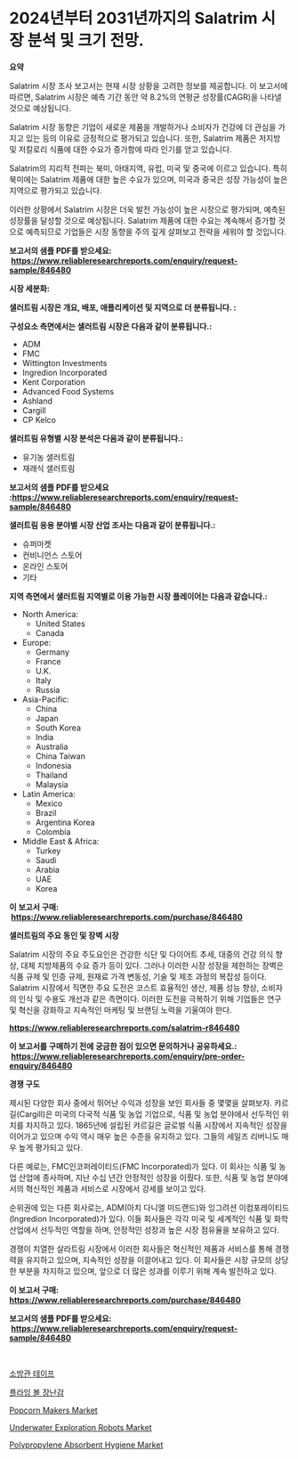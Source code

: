 <p><h1>2024년부터 2031년까지의 Salatrim 시장 분석 및 크기 전망.</h1></p><p><strong>요약</strong></p>
<p><p>Salatrim 시장 조사 보고서는 현재 시장 상황을 고려한 정보를 제공합니다. 이 보고서에 따르면, Salatrim 시장은 예측 기간 동안 약 8.2%의 연평균 성장률(CAGR)을 나타낼 것으로 예상됩니다.</p><p>Salatrim 시장 동향은 기업이 새로운 제품을 개발하거나 소비자가 건강에 더 관심을 가지고 있는 등의 이유로 긍정적으로 평가되고 있습니다. 또한, Salatrim 제품은 저지방 및 저칼로리 식품에 대한 수요가 증가함에 따라 인기를 얻고 있습니다.</p><p>Salatrim의 지리적 전파는 북미, 아태지역, 유럽, 미국 및 중국에 이르고 있습니다. 특히 북미에는 Salatrim 제품에 대한 높은 수요가 있으며, 미국과 중국은 성장 가능성이 높은 지역으로 평가되고 있습니다.</p><p>이러한 상황에서 Salatrim 시장은 더욱 발전 가능성이 높은 시장으로 평가되며, 예측된 성장률을 달성할 것으로 예상됩니다. Salatrim 제품에 대한 수요는 계속해서 증가할 것으로 예측되므로 기업들은 시장 동향을 주의 깊게 살펴보고 전략을 세워야 할 것입니다.</p></p>
<p><strong>보고서의 샘플 PDF를 받으세요: &nbsp;<a href="https://www.reliableresearchreports.com/enquiry/request-sample/846480">https://www.reliableresearchreports.com/enquiry/request-sample/846480</a></strong></p>
<p><strong>시장 세분화:</strong></p>
<p><strong> 샐러트림 시장은 개요, 배포, 애플리케이션 및 지역으로 더 분류됩니다. :</strong></p>
<p><strong>구성요소 측면에서는 샐러트림 시장은 다음과 같이 분류됩니다.:</strong></p>
<p><ul><li>ADM</li><li>FMC</li><li>Wittington Investments</li><li>Ingredion Incorporated</li><li>Kent Corporation</li><li>Advanced Food Systems</li><li>Ashland</li><li>Cargill</li><li>CP Kelco</li></ul></p>
<p><strong> 샐러트림 유형별 시장 분석은 다음과 같이 분류됩니다.:</strong></p>
<p><ul><li>유기농 샐러트림</li><li>재래식 샐러트림</li></ul></p>
<p><strong>보고서의 샘플 PDF를 받으세요 :<a href="https://www.reliableresearchreports.com/enquiry/request-sample/846480">https://www.reliableresearchreports.com/enquiry/request-sample/846480</a></strong></p>
<p><strong> 샐러트림 응용 분야별 시장 산업 조사는 다음과 같이 분류됩니다.:</strong></p>
<p><ul><li>슈퍼마켓</li><li>컨비니언스 스토어</li><li>온라인 스토어</li><li>기타</li></ul></p>
<p><strong>지역 측면에서 샐러트림 지역별로 이용 가능한 시장 플레이어는 다음과 같습니다.:</strong></p>
<p><ul>
    <li>
        North America:
        <ul>
            <li>United States</li>
            <li>Canada</li>
        </ul>
    </li>
    <li>
        Europe:
        <ul>
            <li>Germany</li>
            <li>France</li>
            <li>U.K.</li>
            <li>Italy</li>
            <li>Russia</li>
        </ul>
    </li>
    <li>
        Asia-Pacific:
        <ul>
            <li>China</li>
            <li>Japan</li>
            <li>South Korea</li>
            <li>India</li>
            <li>Australia</li>
            <li>China Taiwan</li>
            <li>Indonesia</li>
            <li>Thailand</li>
            <li>Malaysia</li>
        </ul>
    </li>
    <li>
        Latin America:
        <ul>
            <li>Mexico</li>
            <li>Brazil</li>
            <li>Argentina Korea</li>
            <li>Colombia</li>
        </ul>
    </li>
    <li>
        Middle East & Africa:
        <ul>
            <li>Turkey</li>
            <li>Saudi</li>
            <li>Arabia</li>
            <li>UAE</li>
            <li>Korea</li>
        </ul>
    </li>
    </ul></p>
<p><strong>이 보고서 구매: &nbsp;<a href="https://www.reliableresearchreports.com/purchase/846480">https://www.reliableresearchreports.com/purchase/846480</a></strong></p>
<p><strong>샐러트림의 주요 동인 및 장벽 시장</strong></p>
<p><p>Salatrim 시장의 주요 주도요인은 건강한 식단 및 다이어트 추세, 대중의 건강 의식 향상, 대체 지방제품의 수요 증가 등이 있다. 그러나 이러한 시장 성장을 제한하는 장벽은 식품 규제 및 인증 규제, 원재료 가격 변동성, 기술 및 제조 과정의 복잡성 등이다. Salatrim 시장에서 직면한 주요 도전은 코스트 효율적인 생산, 제품 성능 향상, 소비자의 인식 및 수용도 개선과 같은 측면이다. 이러한 도전을 극복하기 위해 기업들은 연구 및 혁신을 강화하고 지속적인 마케팅 및 브랜딩 노력을 기울여야 한다.</p></p>
<p><strong><a href="https://www.reliableresearchreports.com/salatrim-r846480">https://www.reliableresearchreports.com/salatrim-r846480</a></strong></p>
<p><strong>이 보고서를 구매하기 전에 궁금한 점이 있으면 문의하거나 공유하세요.: &nbsp;<a href="https://www.reliableresearchreports.com/enquiry/pre-order-enquiry/846480">https://www.reliableresearchreports.com/enquiry/pre-order-enquiry/846480</a></strong></p>
<p><strong>경쟁 구도</strong></p>
<p><p>제시된 다양한 회사 중에서 뛰어난 수익과 성장을 보인 회사들 중 몇몇을 살펴보자. 캬르길(Cargill)은 미국의 다국적 식품 및 농업 기업으로, 식품 및 농업 분야에서 선두적인 위치를 차지하고 있다. 1865년에 설립된 캬르길은 글로벌 식품 시장에서 지속적인 성장을 이어가고 있으며 수익 역시 매우 높은 수준을 유지하고 있다. 그들의 세일즈 리버니도 매우 높게 평가되고 있다.</p><p>다른 예로는, FMC인코퍼레이티드(FMC Incorporated)가 있다. 이 회사는 식품 및 농업 산업에 종사하며, 지난 수십 년간 안정적인 성장을 이뤘다. 또한, 식품 및 농업 분야에서의 혁신적인 제품과 서비스로 시장에서 강세를 보이고 있다.</p><p>순위권에 있는 다른 회사로는, ADM(아치 다니엘 미드랜드)와 잉그려션 이컴포레이티드(Ingredion Incorporated)가 있다. 이들 회사들은 각각 미국 및 세계적인 식품 및 화학 산업에서 선두적인 역할을 하며, 안정적인 성장과 높은 시장 점유율을 보유하고 있다.</p><p>경쟁이 치열한 살라트림 시장에서 이러한 회사들은 혁신적인 제품과 서비스를 통해 경쟁력을 유지하고 있으며, 지속적인 성장을 이끌어내고 있다. 이 회사들은 시장 규모의 상당한 부분을 차지하고 있으며, 앞으로 더 많은 성과를 이루기 위해 계속 발전하고 있다.</p></p>
<p><strong>이 보고서 구매: &nbsp; <a href="https://www.reliableresearchreports.com/purchase/846480">https://www.reliableresearchreports.com/purchase/846480</a></strong></p>
<p><strong>보고서의 샘플 PDF를 받으세요: &nbsp;<a href="https://www.reliableresearchreports.com/enquiry/request-sample/846480">https://www.reliableresearchreports.com/enquiry/request-sample/846480</a></strong><strong></strong></p>
<p>&nbsp;</p>
<p><p><a href="https://github.com/fredrickeglers/Market-Research-Report-List-1/blob/main/668525319706.md">소방관 테이프</a></p><p><a href="https://medium.com/@avramcornescu20221/%ED%94%8C%EB%9D%BC%EC%9E%89-%EB%B3%BC-%EC%9E%A5%EB%82%9C%EA%B0%90-%EC%8B%9C%EC%9E%A5-%EC%8B%9C%EC%9E%A5-cagr-%EC%8B%9C%EC%9E%A5-%ED%8A%B8%EB%A0%8C%EB%93%9C-%EB%B0%8F-%EC%84%B1%EC%9E%A5%EC%A0%84%EB%9E%B5%EC%97%90-%EB%8C%80%ED%95%9C-%ED%86%B5%EC%B0%B0%EB%A0%A5-df7539098b8e">플라잉 볼 장난감</a></p><p><a href="https://github.com/Chiragrp22/Market-Research-Report-List-4/blob/main/popcorn-makers-market.md">Popcorn Makers Market</a></p><p><a href="https://github.com/derrinmiltonellis35gcl/Market-Research-Report-List-2/blob/main/underwater-exploration-robots-market.md">Underwater Exploration Robots Market</a></p><p><a href="https://issuu.com/reportprime-2/docs/polypropylene-absorbent-hygiene-market-size-2030.p">Polypropylene Absorbent Hygiene Market</a></p></p>